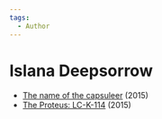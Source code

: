 ```yaml
---
tags:
  - Author
---
```


# Islana Deepsorrow

- [The name of the capsuleer](./thenameofthecapsuleer.md) (2015)
- [The Proteus: LC-K-114](./theproteuslck114.md) (2015)